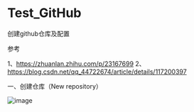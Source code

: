 # Test_GitHub
创建github仓库及配置

参考

1、https://zhuanlan.zhihu.com/p/23167699
2、https://blog.csdn.net/qq_44722674/article/details/117200397

一、创建仓库（New repository）

![image](https://github.com/caibingbing123/Test_GitHub/assets/92926573/18b1be8a-a3c5-4d61-98dd-187c5a40586a)
